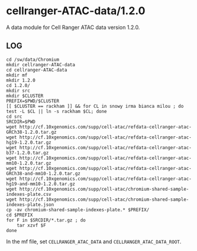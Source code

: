 cellranger-ATAC-data/1.2.0
==========================

A data module for Cell Ranger ATAC data version 1.2.0.

LOG
---

    cd /sw/data/Chromium
    mkdir cellranger-ATAC-data
    cd cellranger-ATAC-data
    mkdir mf
    mkdir 1.2.0
    cd 1.2.0/
    mkdir src
    mkdir $CLUSTER
    PREFIX=$PWD/$CLUSTER
    [[ $CLUSTER == rackham ]] && for CL in snowy irma bianca milou ; do test -L $CL || ln -s rackham $CL; done
    cd src
    SRCDIR=$PWD
    wget http://cf.10xgenomics.com/supp/cell-atac/refdata-cellranger-atac-GRCh38-1.2.0.tar.gz
    wget http://cf.10xgenomics.com/supp/cell-atac/refdata-cellranger-atac-hg19-1.2.0.tar.gz
    wget http://cf.10xgenomics.com/supp/cell-atac/refdata-cellranger-atac-b37-1.2.0.tar.gz
    wget http://cf.10xgenomics.com/supp/cell-atac/refdata-cellranger-atac-mm10-1.2.0.tar.gz
    wget http://cf.10xgenomics.com/supp/cell-atac/refdata-cellranger-atac-GRCh38-and-mm10-1.2.0.tar.gz
    wget http://cf.10xgenomics.com/supp/cell-atac/refdata-cellranger-atac-hg19-and-mm10-1.2.0.tar.gz 
    wget http://cf.10xgenomics.com/supp/cell-atac/chromium-shared-sample-indexes-plate.csv
    wget http://cf.10xgenomics.com/supp/cell-atac/chromium-shared-sample-indexes-plate.json
    cp -av chromium-shared-sample-indexes-plate.* $PREFIX/
    cd $PREFIX
    for F in $SRCDIR/*.tar.gz ; do
        tar xzvf $F
    done

In the mf file, set `CELLRANGER_ATAC_DATA` and `CELLRANGER_ATAC_DATA_ROOT`.
